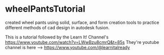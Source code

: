 # wheelPantsTutorial
created wheel pants using solid, surface, and form creation tools to practice different methods of cad design in autodesk fusion.

This is a tutorial followed by the Learn It! Channel's https://www.youtube.com/watch?v=LWwBzu8cmrQ&t=85s
They're youtube channel is here --> https://www.youtube.com/@learnitalready
